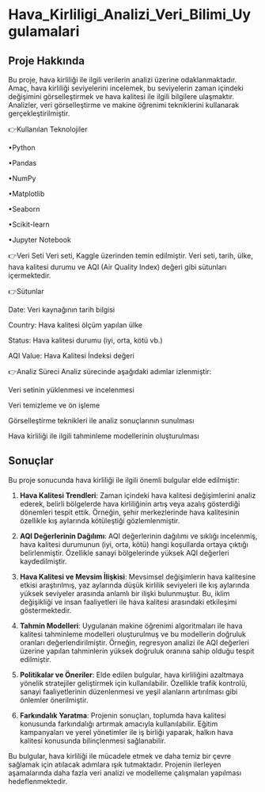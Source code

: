 # Hava_Kirliligi_Analizi_Veri_Bilimi_Uygulamalari



## Proje Hakkında

Bu proje, hava kirliliği ile ilgili verilerin analizi üzerine odaklanmaktadır. Amaç, hava kirliliği seviyelerini incelemek, bu seviyelerin zaman içindeki değişimini görselleştirmek ve hava kalitesi ile ilgili bilgilere ulaşmaktır. Analizler, veri görselleştirme ve makine öğrenimi tekniklerini kullanarak gerçekleştirilmiştir.


👉Kullanılan Teknolojiler

•Python

•Pandas

•NumPy

•Matplotlib

•Seaborn

•Scikit-learn

•Jupyter Notebook

👉Veri Seti
Veri seti, Kaggle üzerinden temin edilmiştir. Veri seti, tarih, ülke, hava kalitesi durumu ve AQI (Air Quality Index) değeri gibi sütunları içermektedir.

👉Sütunlar

Date: Veri kaynağının tarih bilgisi

Country: Hava kalitesi ölçüm yapılan ülke

Status: Hava kalitesi durumu (iyi, orta, kötü vb.)

AQI Value: Hava Kalitesi İndeksi değeri

👉Analiz Süreci
Analiz sürecinde aşağıdaki adımlar izlenmiştir:

Veri setinin yüklenmesi ve incelenmesi

Veri temizleme ve ön işleme

Görselleştirme teknikleri ile analiz sonuçlarının sunulması

Hava kirliliği ile ilgili tahminleme modellerinin oluşturulması

## Sonuçlar

Bu proje sonucunda hava kirliliği ile ilgili önemli bulgular elde edilmiştir:

1. **Hava Kalitesi Trendleri**: Zaman içindeki hava kalitesi değişimlerini analiz ederek, belirli bölgelerde hava kirliliğinin artış veya azalış gösterdiği dönemleri tespit ettik. Örneğin, şehir merkezlerinde hava kalitesinin özellikle kış aylarında kötüleştiği gözlemlenmiştir.

2. **AQI Değerlerinin Dağılımı**: AQI değerlerinin dağılımı ve sıklığı incelenmiş, hava kalitesi durumunun (iyi, orta, kötü) hangi koşullarda ortaya çıktığı belirlenmiştir. Özellikle sanayi bölgelerinde yüksek AQI değerleri kaydedilmiştir.

3. **Hava Kalitesi ve Mevsim İlişkisi**: Mevsimsel değişimlerin hava kalitesine etkisi araştırılmış, yaz aylarında düşük kirlilik seviyeleri ile kış aylarında yüksek seviyeler arasında anlamlı bir ilişki bulunmuştur. Bu, iklim değişikliği ve insan faaliyetleri ile hava kalitesi arasındaki etkileşimi göstermektedir.

4. **Tahmin Modelleri**: Uygulanan makine öğrenimi algoritmaları ile hava kalitesi tahminleme modelleri oluşturulmuş ve bu modellerin doğruluk oranları değerlendirilmiştir. Örneğin, regresyon analizi ile AQI değerleri üzerine yapılan tahminlerin yüksek doğruluk oranına sahip olduğu tespit edilmiştir.

5. **Politikalar ve Öneriler**: Elde edilen bulgular, hava kirliliğini azaltmaya yönelik stratejiler geliştirmek için kullanılabilir. Özellikle trafik kontrolü, sanayi faaliyetlerinin düzenlenmesi ve yeşil alanların artırılması gibi önlemler önerilmiştir.

6. **Farkındalık Yaratma**: Projenin sonuçları, toplumda hava kalitesi konusunda farkındalığı artırmak amacıyla kullanılabilir. Eğitim kampanyaları ve yerel yönetimler ile iş birliği yaparak, halkın hava kalitesi konusunda bilinçlenmesi sağlanabilir.

Bu bulgular, hava kirliliği ile mücadele etmek ve daha temiz bir çevre sağlamak için atılacak adımlara ışık tutmaktadır. Projenin ilerleyen aşamalarında daha fazla veri analizi ve modelleme çalışmaları yapılması hedeflenmektedir.

